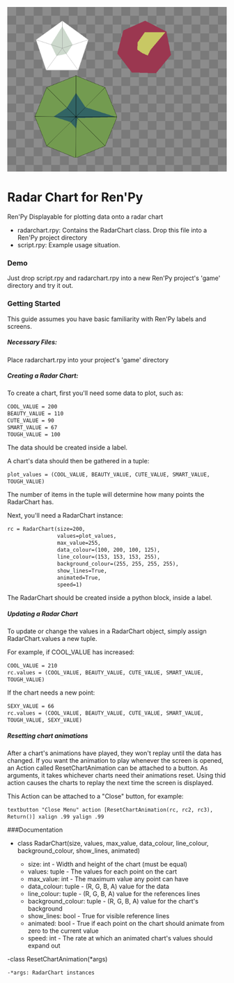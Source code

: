 ![Screenshot](/screenshot0001.png?raw=true "Screenshot")

# Radar Chart for Ren'Py
Ren'Py Displayable for plotting data onto a radar chart

- radarchart.rpy: Contains the RadarChart class. Drop this file into a Ren'Py project directory
- script.rpy: Example usage situation.

### Demo
Just drop script.rpy and radarchart.rpy into a new Ren'Py project's 'game' directory and try it out.

### Getting Started
This guide assumes you have basic familiarity with Ren'Py labels and screens.

##### Necessary Files:
Place radarchart.rpy into your project's 'game' directory

##### Creating a Radar Chart:
To create a chart, first you'll need some data to plot, such as:

    COOL_VALUE = 200
    BEAUTY_VALUE = 110
    CUTE_VALUE = 90
    SMART_VALUE = 67
    TOUGH_VALUE = 100

The data should be created inside a label.

A chart's data should then be gathered in a tuple:

    plot_values = (COOL_VALUE, BEAUTY_VALUE, CUTE_VALUE, SMART_VALUE, TOUGH_VALUE)

The number of items in the tuple will determine how many points the RadarChart has.

Next, you'll need a RadarChart instance:

    rc = RadarChart(size=200,  
                    values=plot_values, 
                    max_value=255, 
                    data_colour=(100, 200, 100, 125), 
                    line_colour=(153, 153, 153, 255), 
                    background_colour=(255, 255, 255, 255), 
                    show_lines=True, 
                    animated=True,
                    speed=1)

The RadarChart should be created inside a python block, inside a label.

##### Updating a Radar Chart

To update or change the values in a RadarChart object, simply assign RadarChart.values a new tuple. 

For example, if COOL_VALUE has increased:

    COOL_VALUE = 210
    rc.values = (COOL_VALUE, BEAUTY_VALUE, CUTE_VALUE, SMART_VALUE, TOUGH_VALUE)

If the chart needs a new point:

    SEXY_VALUE = 66
    rc.values = (COOL_VALUE, BEAUTY_VALUE, CUTE_VALUE, SMART_VALUE, TOUGH_VALUE, SEXY_VALUE) 

##### Resetting chart animations

After a chart's animations have played, they won't replay until the data has changed. If you want the animation to play whenever the screen is opened, an Action called ResetChartAnimation can be attached to a button. As arguments, it takes whichever charts need their animations reset. Using thid action causes the charts to replay the next time the screen is displayed. 

This Action can be attached to a "Close" button, for example:

    textbutton "Close Menu" action [ResetChartAnimation(rc, rc2, rc3), Return()] xalign .99 yalign .99

###Documentation
- class RadarChart(size, values, max_value, data_colour, line_colour, background_colour, show_lines, animated)

    - size: int - Width and height of the chart (must be equal)
    - values: tuple - The values for each point on the cart
    - max_value: int - The maximum value any point can have
    - data_colour: tuple - (R, G, B, A) value for the data
    - line_colour: tuple - (R, G, B, A) value for the references lines
    - background_colour: tuple - (R, G, B, A) value for the chart's background
    - show_lines: bool - True for visible reference lines 
    - animated: bool - True if each point on the chart should animate from zero to the current value
    - speed: int - The rate at which an animated chart's values should expand out
    
-class ResetChartAnimation(*args)

    -*args: RadarChart instances
